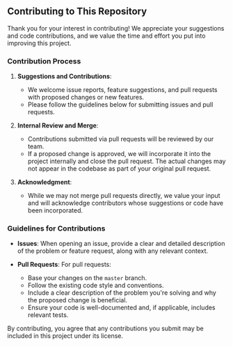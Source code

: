 ## Contributing to This Repository

Thank you for your interest in contributing! We appreciate your suggestions and code contributions, and we value the time and effort you put into improving this project.

### Contribution Process

1. **Suggestions and Contributions**: 
   - We welcome issue reports, feature suggestions, and pull requests with proposed changes or new features.
   - Please follow the guidelines below for submitting issues and pull requests.

2. **Internal Review and Merge**: 
   - Contributions submitted via pull requests will be reviewed by our team.
   - If a proposed change is approved, we will incorporate it into the project internally and close the pull request. The actual changes may not appear in the codebase as part of your original pull request.

3. **Acknowledgment**:
   - While we may not merge pull requests directly, we value your input and will acknowledge contributors whose suggestions or code have been incorporated.

### Guidelines for Contributions

- **Issues**: When opening an issue, provide a clear and detailed description of the problem or feature request, along with any relevant context.

- **Pull Requests**: For pull requests:
  - Base your changes on the `master` branch.
  - Follow the existing code style and conventions.
  - Include a clear description of the problem you're solving and why the proposed change is beneficial.
  - Ensure your code is well-documented and, if applicable, includes relevant tests.

By contributing, you agree that any contributions you submit may be included in this project under its license.
